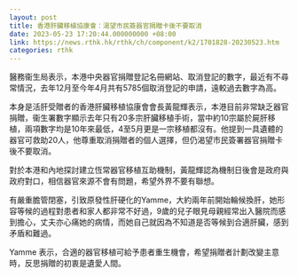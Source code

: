 ```yaml
---
layout: post
title: 香港肝臟移植協康會：渴望市民簽器官捐贈卡後不要取消
date: 2023-05-23 17:20:44.000000000 +08:00
link: https://news.rthk.hk/rthk/ch/component/k2/1701828-20230523.htm
categories: rthk
---
```


醫務衞生局表示，本港中央器官捐贈登記名冊網站、取消登記的數字，最近有不尋常情況，去年12月至今年4月共有5785個取消登記的申請，遠較過去數字為高。

本身是活肝受贈者的香港肝臟移植協康會會長黃龍輝表示，本港目前非常缺乏器官捐贈，衞生署數字顯示去年只有20多宗肝臟移植手術，當中約10宗屬於屍肝移植，兩項數字均是10年來最低，4至5月更是一宗移植都沒有。他提到一具遺體的器官可救助20人，他尊重取消捐贈者的個人選擇，但仍渴望市民簽署器官捐贈卡後不要取消。

對於本港和內地探討建立恆常器官移植互助機制，黃龍輝認為機制日後會是政府與政府對口，相信器官來源不會有問題，希望外界不要有聯想。

有嚴重膽管閉塞，引致原發性肝硬化的Yamme，大約兩年前開始輪候換肝，她形容等候的過程對患者和家人都非常不好過，9歲的兒子眼見母親經常出入醫院而感到擔心，丈夫亦心痛她的病情，而她自己就因為不知道是否等候到合適肝臟，感到矛盾和難過。

Yamme 表示，合適的器官移植可給予患者重生機會，希望捐贈者計劃改變主意時，反思捐贈的初衷是遺愛人間。
